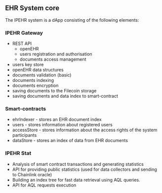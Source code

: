 ## EHR System core

The IPEHR system is a dApp consisting of the following elements:

### IPEHR Gateway

- REST API
    - openEHR
    - users registration and authorisation
    - documents access management
- users key store
- openEHR data structures
- documents validation (basic)
- documents indexing
- documents encryption
- saving documents to the Filecoin storage
- saving documents and data index to smart-contract

### Smart-contracts

- ehrIndexer - stores an EHR document index
- users - stores information about registered users
- accessStore - stores information about the access rights of the system participants
- dataStore - stores an index of data from EHR documents
 
### IPEHR Stat

- Analysis of smart contract transactions and generating statistics
- API for providing public statistics (used for data collectors and sending to Chainlink oracle)
- Building an index tree for fast data retrieval using AQL queries.
- API for AQL requests execution
